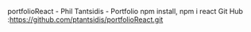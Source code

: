 portfolioReact - Phil Tantsidis - Portfolio
npm install, npm i react 
Git Hub :https://github.com/ptantsidis/portfolioReact.git
